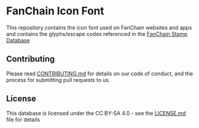 # FanChain Icon Font

This repository contains the icon font used on FanChain websites and apps and contains the glyphs/escape codes referenced in the [FanChain Stamp Database](https://github.com/SportsCastrFanchain/FanChainStampDB)

## Contributing

Please read [CONTRIBUTING.md](CONTRIBUTING.md) for details on our code of conduct, and the process for submitting pull requests to us.

## License

This database is licensed under the CC BY-SA 4.0 - see the [LICENSE.md](LICENSE.md) file for details


